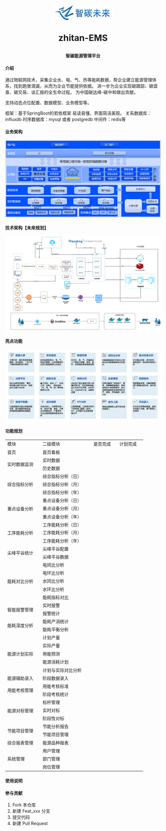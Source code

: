 <p align="center">
	<img alt="logo" src="readme/logo.png">
</p>
<h1 align="center" style="margin: 30px 0 30px; font-weight: bold;">zhitan-EMS</h1>
<h4 align="center">智碳能源管理平台</h4>


#### 介绍
通过物联网技术，采集企业水、电、气、热等能耗数据，帮企业建立能源管理体系，找到跑冒滴漏，从而为企业节能提供依据。
进一步为企业实现碳跟踪、碳盘查、碳交易、谈汇报的全生命过程。 为中国碳达峰-碳中和做出贡献。

支持动态点位配置、数据模型、业务模型等。

框架：基于SpringBoot的若依框架 易读易懂、界面简洁美观。
关系数据库：influxdb
时序数据库：mysql 或者 postgredb
中间件：redis等

#### 业务架构
![输入图片说明](readme/业务架构.png)
#### 技术架构【未来规划】
![输入图片说明](readme/技术架构.png)
#### 亮点功能
![输入图片说明](readme/亮点功能.png)
#### 功能规划
<table border="0" cellpadding="0" cellspacing="0" width="447" style="border-collapse:
 collapse;table-layout:fixed;width:335pt">
 <colgroup><col class="xl106" width="116" style="mso-width-source:userset;mso-width-alt:4454;
 width:87pt">
 <col class="xl106" width="171" style="mso-width-source:userset;mso-width-alt:6553;
 width:128pt">
 <col class="xl106" width="80" span="2" style="mso-width-source:userset;mso-width-alt:
 3072;width:60pt">
 </colgroup><tbody><tr height="21" style="height:16.0pt">
  <td height="21" class="xl107" width="116" style="height:16.0pt;width:87pt">模块</td>
  <td class="xl107" width="171" style="border-left:none;width:128pt">二级模块</td>
  <td class="xl107" width="80" style="border-left:none;width:60pt">是否完成</td>
  <td class="xl107" width="80" style="border-left:none;width:60pt">计划完成</td>
 </tr>
 <tr height="21" style="height:16.0pt">
  <td height="21" class="xl108" style="height:16.0pt;border-top:none">首页</td>
  <td class="xl108" style="border-top:none;border-left:none">首页看板</td>
  <td class="xl108" style="border-top:none;border-left:none">　</td>
  <td class="xl108" style="border-top:none;border-left:none">　</td>
 </tr>
 <tr height="21" style="height:16.0pt">
  <td rowspan="2" height="42" class="xl108" style="height:32.0pt;border-top:none">实时数据监测</td>
  <td class="xl108" style="border-top:none;border-left:none">实时数据</td>
  <td class="xl108" style="border-top:none;border-left:none">　</td>
  <td class="xl108" style="border-top:none;border-left:none">　</td>
 </tr>
 <tr height="21" style="height:16.0pt">
  <td height="21" class="xl108" style="height:16.0pt;border-top:none;border-left:
  none">历史数据</td>
  <td class="xl108" style="border-top:none;border-left:none">　</td>
  <td class="xl108" style="border-top:none;border-left:none">　</td>
 </tr>
 <tr height="21" style="height:16.0pt">
  <td rowspan="3" height="63" class="xl108" style="height:48.0pt;border-top:none">综合指标分析</td>
  <td class="xl108" style="border-top:none;border-left:none">综合指标分析（日）</td>
  <td class="xl108" style="border-top:none;border-left:none">　</td>
  <td class="xl108" style="border-top:none;border-left:none">　</td>
 </tr>
 <tr height="21" style="height:16.0pt">
  <td height="21" class="xl108" style="height:16.0pt;border-top:none;border-left:
  none">综合指标分析（月）</td>
  <td class="xl108" style="border-top:none;border-left:none">　</td>
  <td class="xl108" style="border-top:none;border-left:none">　</td>
 </tr>
 <tr height="21" style="height:16.0pt">
  <td height="21" class="xl108" style="height:16.0pt;border-top:none;border-left:
  none">综合指标分析（年）</td>
  <td class="xl108" style="border-top:none;border-left:none">　</td>
  <td class="xl108" style="border-top:none;border-left:none">　</td>
 </tr>
 <tr height="21" style="height:16.0pt">
  <td rowspan="3" height="63" class="xl108" style="height:48.0pt;border-top:none">重点设备分析</td>
  <td class="xl108" style="border-top:none;border-left:none">重点设备分析（日）</td>
  <td class="xl108" style="border-top:none;border-left:none">　</td>
  <td class="xl108" style="border-top:none;border-left:none">　</td>
 </tr>
 <tr height="21" style="height:16.0pt">
  <td height="21" class="xl108" style="height:16.0pt;border-top:none;border-left:
  none">重点设备分析（月）</td>
  <td class="xl108" style="border-top:none;border-left:none">　</td>
  <td class="xl108" style="border-top:none;border-left:none">　</td>
 </tr>
 <tr height="21" style="height:16.0pt">
  <td height="21" class="xl108" style="height:16.0pt;border-top:none;border-left:
  none">重点设备分析（年）</td>
  <td class="xl108" style="border-top:none;border-left:none">　</td>
  <td class="xl108" style="border-top:none;border-left:none">　</td>
 </tr>
 <tr height="21" style="height:16.0pt">
  <td rowspan="3" height="63" class="xl108" style="height:48.0pt;border-top:none">工序能耗分析</td>
  <td class="xl108" style="border-top:none;border-left:none">工序能耗分析（日）</td>
  <td class="xl108" style="border-top:none;border-left:none">　</td>
  <td class="xl108" style="border-top:none;border-left:none">　</td>
 </tr>
 <tr height="21" style="height:16.0pt">
  <td height="21" class="xl108" style="height:16.0pt;border-top:none;border-left:
  none">工序能耗分析（月）</td>
  <td class="xl108" style="border-top:none;border-left:none">　</td>
  <td class="xl108" style="border-top:none;border-left:none">　</td>
 </tr>
 <tr height="21" style="height:16.0pt">
  <td height="21" class="xl108" style="height:16.0pt;border-top:none;border-left:
  none">工序能耗分析（年）</td>
  <td class="xl108" style="border-top:none;border-left:none">　</td>
  <td class="xl108" style="border-top:none;border-left:none">　</td>
 </tr>
 <tr height="21" style="height:16.0pt">
  <td rowspan="2" height="42" class="xl108" style="height:32.0pt;border-top:none">尖峰平谷统计</td>
  <td class="xl108" style="border-top:none;border-left:none">尖峰平谷配置</td>
  <td class="xl108" style="border-top:none;border-left:none">　</td>
  <td class="xl108" style="border-top:none;border-left:none">　</td>
 </tr>
 <tr height="21" style="height:16.0pt">
  <td height="21" class="xl108" style="height:16.0pt;border-top:none;border-left:
  none">尖峰平谷数据</td>
  <td class="xl108" style="border-top:none;border-left:none">　</td>
  <td class="xl108" style="border-top:none;border-left:none">　</td>
 </tr>
 <tr height="21" style="height:16.0pt">
  <td rowspan="5" height="105" class="xl108" style="height:80.0pt;border-top:none">能耗对比分析</td>
  <td class="xl108" style="border-top:none;border-left:none">电同比分析</td>
  <td class="xl108" style="border-top:none;border-left:none">　</td>
  <td class="xl108" style="border-top:none;border-left:none">　</td>
 </tr>
 <tr height="21" style="height:16.0pt">
  <td height="21" class="xl108" style="height:16.0pt;border-top:none;border-left:
  none">电环比分析</td>
  <td class="xl108" style="border-top:none;border-left:none">　</td>
  <td class="xl108" style="border-top:none;border-left:none">　</td>
 </tr>
 <tr height="21" style="height:16.0pt">
  <td height="21" class="xl108" style="height:16.0pt;border-top:none;border-left:
  none">水同比分析</td>
  <td class="xl108" style="border-top:none;border-left:none">　</td>
  <td class="xl108" style="border-top:none;border-left:none">　</td>
 </tr>
 <tr height="21" style="height:16.0pt">
  <td height="21" class="xl108" style="height:16.0pt;border-top:none;border-left:
  none">水环比分析</td>
  <td class="xl108" style="border-top:none;border-left:none">　</td>
  <td class="xl108" style="border-top:none;border-left:none">　</td>
 </tr>
 <tr height="21" style="height:16.0pt">
  <td height="21" class="xl108" style="height:16.0pt;border-top:none;border-left:
  none">能耗指标对比</td>
  <td class="xl108" style="border-top:none;border-left:none">　</td>
  <td class="xl108" style="border-top:none;border-left:none">　</td>
 </tr>
 <tr height="21" style="height:16.0pt">
  <td rowspan="2" height="42" class="xl108" style="height:32.0pt;border-top:none">智能报警管理</td>
  <td class="xl108" style="border-top:none;border-left:none">实时报警</td>
  <td class="xl108" style="border-top:none;border-left:none">　</td>
  <td class="xl108" style="border-top:none;border-left:none">　</td>
 </tr>
 <tr height="21" style="height:16.0pt">
  <td height="21" class="xl108" style="height:16.0pt;border-top:none;border-left:
  none">报警统计</td>
  <td class="xl108" style="border-top:none;border-left:none">　</td>
  <td class="xl108" style="border-top:none;border-left:none">　</td>
 </tr>
 <tr height="21" style="height:16.0pt">
  <td rowspan="2" height="42" class="xl108" style="height:32.0pt;border-top:none">能耗深度分析</td>
  <td class="xl108" style="border-top:none;border-left:none">能耗产消统计</td>
  <td class="xl108" style="border-top:none;border-left:none">　</td>
  <td class="xl108" style="border-top:none;border-left:none">　</td>
 </tr>
 <tr height="21" style="height:16.0pt">
  <td height="21" class="xl108" style="height:16.0pt;border-top:none;border-left:
  none">能耗平衡分析</td>
  <td class="xl108" style="border-top:none;border-left:none">　</td>
  <td class="xl108" style="border-top:none;border-left:none">　</td>
 </tr>
 <tr height="21" style="height:16.0pt">
  <td rowspan="5" height="105" class="xl108" style="height:80.0pt;border-top:none">能源计划实际</td>
  <td class="xl108" style="border-top:none;border-left:none">计划产量</td>
  <td class="xl108" style="border-top:none;border-left:none">　</td>
  <td class="xl108" style="border-top:none;border-left:none">　</td>
 </tr>
 <tr height="21" style="height:16.0pt">
  <td height="21" class="xl108" style="height:16.0pt;border-top:none;border-left:
  none">实际产量</td>
  <td class="xl108" style="border-top:none;border-left:none">　</td>
  <td class="xl108" style="border-top:none;border-left:none">　</td>
 </tr>
 <tr height="21" style="height:16.0pt">
  <td height="21" class="xl108" style="height:16.0pt;border-top:none;border-left:
  none">用能预测</td>
  <td class="xl108" style="border-top:none;border-left:none">　</td>
  <td class="xl108" style="border-top:none;border-left:none">　</td>
 </tr>
 <tr height="21" style="height:16.0pt">
  <td height="21" class="xl108" style="height:16.0pt;border-top:none;border-left:
  none">能源消耗计划</td>
  <td class="xl108" style="border-top:none;border-left:none">　</td>
  <td class="xl108" style="border-top:none;border-left:none">　</td>
 </tr>
 <tr height="21" style="height:16.0pt">
  <td height="21" class="xl108" style="height:16.0pt;border-top:none;border-left:
  none">计划与实际对比分析</td>
  <td class="xl108" style="border-top:none;border-left:none">　</td>
  <td class="xl108" style="border-top:none;border-left:none">　</td>
 </tr>
 <tr height="21" style="height:16.0pt">
  <td height="21" class="xl108" style="height:16.0pt;border-top:none">能源辅助录入</td>
  <td class="xl108" style="border-top:none;border-left:none">阶段数据录入</td>
  <td class="xl108" style="border-top:none;border-left:none">　</td>
  <td class="xl108" style="border-top:none;border-left:none">　</td>
 </tr>
 <tr height="21" style="height:16.0pt">
  <td rowspan="2" height="42" class="xl108" style="height:32.0pt;border-top:none">用能考核管理</td>
  <td class="xl108" style="border-top:none;border-left:none">用能考核标准</td>
  <td class="xl108" style="border-top:none;border-left:none">　</td>
  <td class="xl108" style="border-top:none;border-left:none">　</td>
 </tr>
 <tr height="21" style="height:16.0pt">
  <td height="21" class="xl108" style="height:16.0pt;border-top:none;border-left:
  none">阶段考核统计</td>
  <td class="xl108" style="border-top:none;border-left:none">　</td>
  <td class="xl108" style="border-top:none;border-left:none">　</td>
 </tr>
 <tr height="21" style="height:16.0pt">
  <td rowspan="3" height="63" class="xl108" style="height:48.0pt;border-top:none">能源对标管理</td>
  <td class="xl108" style="border-top:none;border-left:none">标杆管理</td>
  <td class="xl108" style="border-top:none;border-left:none">　</td>
  <td class="xl108" style="border-top:none;border-left:none">　</td>
 </tr>
 <tr height="21" style="height:16.0pt">
  <td height="21" class="xl108" style="height:16.0pt;border-top:none;border-left:
  none">实时对标</td>
  <td class="xl108" style="border-top:none;border-left:none">　</td>
  <td class="xl108" style="border-top:none;border-left:none">　</td>
 </tr>
 <tr height="21" style="height:16.0pt">
  <td height="21" class="xl108" style="height:16.0pt;border-top:none;border-left:
  none">阶段性对标</td>
  <td class="xl108" style="border-top:none;border-left:none">　</td>
  <td class="xl108" style="border-top:none;border-left:none">　</td>
 </tr>
 <tr height="21" style="height:16.0pt">
  <td rowspan="2" height="42" class="xl108" style="height:32.0pt;border-top:none">节能项目管理</td>
  <td class="xl108" style="border-top:none;border-left:none">节能分析报告</td>
  <td class="xl108" style="border-top:none;border-left:none">　</td>
  <td class="xl108" style="border-top:none;border-left:none">　</td>
 </tr>
 <tr height="21" style="height:16.0pt">
  <td height="21" class="xl108" style="height:16.0pt;border-top:none;border-left:
  none">节能项目管理</td>
  <td class="xl108" style="border-top:none;border-left:none">　</td>
  <td class="xl108" style="border-top:none;border-left:none">　</td>
 </tr>
 <tr height="21" style="height:16.0pt">
  <td height="21" class="xl108" style="height:16.0pt;border-top:none">综合报表管理</td>
  <td class="xl108" style="border-top:none;border-left:none">能源品种报表</td>
  <td class="xl108" style="border-top:none;border-left:none">　</td>
  <td class="xl108" style="border-top:none;border-left:none">　</td>
 </tr>
 <tr height="21" style="height:16.0pt">
  <td rowspan="3" height="63" class="xl108" style="height:48.0pt;border-top:none">系统管理</td>
  <td class="xl108" style="border-top:none;border-left:none">用户管理</td>
  <td class="xl108" style="border-top:none;border-left:none">　</td>
  <td class="xl108" style="border-top:none;border-left:none">　</td>
 </tr>
 <tr height="21" style="height:16.0pt">
  <td height="21" class="xl108" style="height:16.0pt;border-top:none;border-left:
  none">部门管理</td>
  <td class="xl108" style="border-top:none;border-left:none">　</td>
  <td class="xl108" style="border-top:none;border-left:none">　</td>
 </tr>
 <tr height="21" style="height:16.0pt">
  <td height="21" class="xl108" style="height:16.0pt;border-top:none;border-left:
  none">岗位管理</td>
  <td class="xl108" style="border-top:none;border-left:none">　</td>
  <td class="xl108" style="border-top:none;border-left:none">　</td>
 </tr>
 <!--[if supportMisalignedColumns]-->
 <tr height="0" style="display:none">
  <td width="116" style="width:87pt"></td>
  <td width="171" style="width:128pt"></td>
  <td width="80" style="width:60pt"></td>
  <td width="80" style="width:60pt"></td>
 </tr>
 <!--[endif]-->
</tbody></table>

#### 使用说明

#### 参与贡献

1.  Fork 本仓库
2.  新建 Feat_xxx 分支
3.  提交代码
4.  新建 Pull Request

